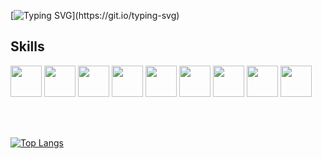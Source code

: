 [![Typing SVG](http://readme-typing-svg.herokuapp.com?font=Source+Code+Pro&pause=1000&color=58A6FFFF&width=435&lines=Welcome+to+my+GitHub+(%E3%82%B7_+_)%E3%82%B7)](https://git.io/typing-svg)
## Skills 
<img style="width:50px;" src="https://cdn.jsdelivr.net/gh/devicons/devicon/icons/java/java-original.svg" /> <img style="width:50px;" src="https://cdn.jsdelivr.net/gh/devicons/devicon/icons/go/go-original-wordmark.svg" /> <img style="width:50px;"                  src="https://cdn.jsdelivr.net/gh/devicons/devicon/icons/python/python-original.svg" /> <img style="width:50px;" src="https://cdn.jsdelivr.net/gh/devicons/devicon/icons/javascript/javascript-original.svg" /> <img style="width:50px;" src="https://cdn.jsdelivr.net/gh/devicons/devicon/icons/html5/html5-plain.svg" /> <img style="width:50px;" src="https://cdn.jsdelivr.net/gh/devicons/devicon/icons/css3/css3-plain.svg" /> <img style="width:50px;" src="https://cdn.jsdelivr.net/gh/devicons/devicon/icons/bash/bash-original.svg" /> <img style="width:50px;" src="https://cdn.jsdelivr.net/gh/devicons/devicon/icons/git/git-original.svg" /> <img style="width:50px;" src="https://cdn.jsdelivr.net/gh/devicons/devicon/icons/postgresql/postgresql-plain-wordmark.svg" />

<br>
<br>

[![Top Langs](https://github-readme-stats.vercel.app/api/top-langs/?username=youngpopeugene&layout=compact)](https://github.com/anuraghazra/github-readme-stats)

          
          
          

           
          
